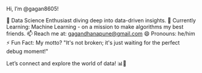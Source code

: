 Hi, I’m @gagan8605!

👀 Data Science Enthusiast diving deep into data-driven insights.
🌱 Currently Learning: Machine Learning - on a mission to make algorithms my best friends.
📫 Reach me at: gagandhanapune@gmail.com
😄 Pronouns: he/him
⚡ Fun Fact: My motto? "It's not broken; it's just waiting for the perfect debug moment!"

Let’s connect and explore the world of data! 📊🚀

<!---
gagan8605/gagan8605 is a ✨ special ✨ repository because its `README.md` (this file) appears on your GitHub profile.
You can click the Preview link to take a look at your changes.
--->
